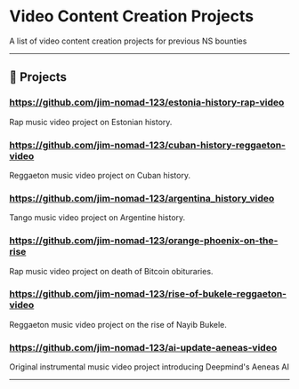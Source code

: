 # Video Content Creation Projects
A list of video content creation projects for previous NS bounties

---

## 🤖 Projects

### https://github.com/jim-nomad-123/estonia-history-rap-video
Rap music video project on Estonian history.

### https://github.com/jim-nomad-123/cuban-history-reggaeton-video
Reggaeton music video project on Cuban history.

### https://github.com/jim-nomad-123/argentina_history_video
Tango music video project on Argentine history.

### https://github.com/jim-nomad-123/orange-phoenix-on-the-rise
Rap music video project on death of Bitcoin obituraries.

### https://github.com/jim-nomad-123/rise-of-bukele-reggaeton-video
Reggaeton music video project on the rise of Nayib Bukele.

### https://github.com/jim-nomad-123/ai-update-aeneas-video
Original instrumental music video project introducing Deepmind's Aeneas AI

---
